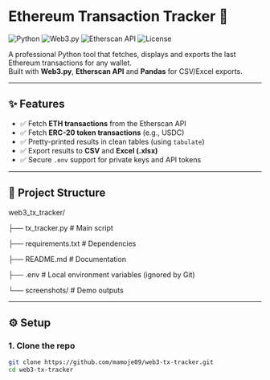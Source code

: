 # Ethereum Transaction Tracker 🚀  

![Python](https://img.shields.io/badge/Python-3.9%2B-blue)
![Web3.py](https://img.shields.io/badge/Web3.py-Blockchain-green)
![Etherscan API](https://img.shields.io/badge/Etherscan-API-orange)
![License](https://img.shields.io/badge/License-MIT-yellow)

A professional Python tool that fetches, displays and exports the last Ethereum transactions for any wallet.  
Built with **Web3.py**, **Etherscan API** and **Pandas** for CSV/Excel exports.  

---

## ✨ Features
- ✅ Fetch **ETH transactions** from the Etherscan API  
- ✅ Fetch **ERC-20 token transactions** (e.g., USDC)  
- ✅ Pretty-printed results in clean tables (using `tabulate`)  
- ✅ Export results to **CSV** and **Excel (.xlsx)**  
- ✅ Secure `.env` support for private keys and API tokens  


---

## 📂 Project Structure

web3_tx_tracker/

├── tx_tracker.py # Main script

├── requirements.txt # Dependencies

├── README.md # Documentation

├── .env # Local environment variables (ignored by Git)

└── screenshots/ # Demo outputs


---

## ⚙️ Setup

### 1. Clone the repo
```bash
git clone https://github.com/mamoje09/web3-tx-tracker.git
cd web3-tx-tracker
